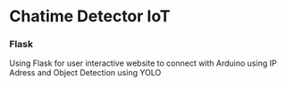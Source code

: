 <h1>Chatime Detector IoT</h1>
<h3>Flask</h3>
<p>Using Flask for user interactive website to connect with Arduino using IP Adress and Object Detection using YOLO</p>
